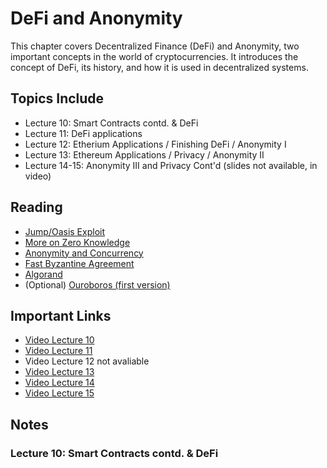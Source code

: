 # DeFi and Anonymity

This chapter covers Decentralized Finance (DeFi) and Anonymity, two important concepts in the world of cryptocurrencies. It introduces the concept of DeFi, its history, and how it is used in decentralized systems.

## Topics Include

- Lecture 10: Smart Contracts contd. & DeFi
- Lecture 11: DeFi applications
- Lecture 12: Etherium Applications / Finishing DeFi / Anonymity I
- Lecture 13: Ethereum Applications / Privacy / Anonymity II
- Lecture 14-15: Anonymity III and Privacy Cont'd (slides not available, in video)

## Reading

- [Jump/Oasis Exploit](https://www.blockworksresearch.com/research/we-do-a-little-counter-exploit)
- [More on Zero Knowledge](https://blog.cryptographyengineering.com/2014/11/27/zero-knowledge-proofs-illustrated-primer/)
- [Anonymity and Concurrency](https://arxiv.org/pdf/1911.09148.pdf)
- [Fast Byzantine Agreement](https://people.csail.mit.edu/silvio/Selected%20Scientific%20Papers/Distributed%20Computation/BYZANTYNE%20AGREEMENT%20MADE%20TRIVIAL.pdf)
- [Algorand](https://people.csail.mit.edu/nickolai/papers/gilad-algorand-eprint.pdf)
- (Optional) [Ouroboros (first version)](https://eprint.iacr.org/2016/889.pdf)

## Important Links

- [Video Lecture 10](https://wse.zoom.us/rec/share/VNvNFzGIuJ5l9R-ESa_lid9wJxAM5a1U9t68gSI5ArTObJXHVLPXn7jyLKKSEQU7.kS4ovBn9MmCbZ7WN?startTime=1727885103000)
- [Video Lecture 11](https://wse.zoom.us/rec/share/UmeFDazC22UWkF_-FuRDxbTDLZf4ZJgIr_YTGSrmw5xohl6eFXPVfBYkIS3kHRyH.lXEhXGU5QDv4PsUt?startTime=1728316622000)
- Video Lecture 12 not avaliable
- [Video Lecture 13](https://wse.zoom.us/rec/share/Ly-JfaBV_A_IUmjNRw_rLJ4lwsRl9oetVYycgA37PBy8mC1R6eCNuxkVd2Xmp62x.HMMmJYcKBBiF6jlD?startTime=1729094481000)
- [Video Lecture 14](https://wse.zoom.us/rec/share/-bDXUcXz4VLl04QRednRiUDrukG7piWD23iEC4Zrgv2yKowfUXOFQ5mHJwjH8I7H.riRjrpPMeytppzYu?startTime=1729526515000)
- [Video Lecture 15](https://wse.zoom.us/rec/share/RPza7AItokLUpXJnbAhGOkfqTaFs98EuoPn1Sjcd7kodzF7JtBgx4kLvONPNa5cZ.j2MNgDKzORHLk4ba?startTime=1729699356000)

## Notes

### Lecture 10: Smart Contracts contd. & DeFi
